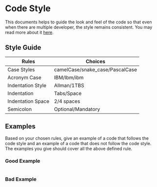 # Code Style

This documents helps to guide the look and feel of the code so that even when there are multiple developer, the style remains consistent. You may read more about it [here](https://javascript.info/coding-style).

## Style Guide

| Rules             | Choices                         |
| ----------------- | ------------------------------- |
| Case Styles       | camelCase/snake_case/PascalCase |
| Acronym Case      | IBM/Ibm/ibm                     |
| Indentation Style | Allman/1TBS                     |
| Indentation       | Tabs/Space                      |
| Indentation Space | 2/4 spaces                      |
| Semicolon         | Optional/Mandatory              |

## Examples

Based on your chosen rules, give an example of a code that follows the code style and an example of a code that does not follow the code style. The examples you give should cover all the above defined rule.

### Good Example

```js
```

### Bad Example

```js
```
